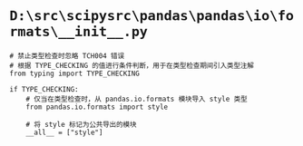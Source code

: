 # `D:\src\scipysrc\pandas\pandas\io\formats\__init__.py`

```
# 禁止类型检查时忽略 TCH004 错误
# 根据 TYPE_CHECKING 的值进行条件判断，用于在类型检查期间引入类型注解
from typing import TYPE_CHECKING

if TYPE_CHECKING:
    # 仅当在类型检查时，从 pandas.io.formats 模块导入 style 类型
    from pandas.io.formats import style

    # 将 style 标记为公共导出的模块
    __all__ = ["style"]
```